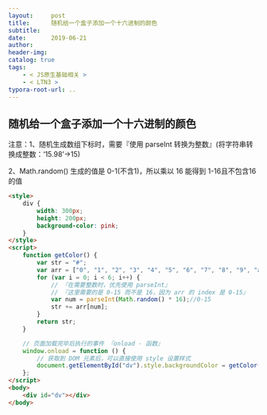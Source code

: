 ```yaml
---
layout:     post
title:      随机给一个盒子添加一个十六进制的颜色
subtitle:  
date:       2019-06-21
author:     
header-img: 
catalog: true
tags:
    - < JS原生基础相关 >
    - < LTN3 >
typora-root-url: ..
---
```




## 随机给一个盒子添加一个十六进制的颜色

注意：1、随机生成数组下标时，需要『使用 parseInt 转换为整数』(将字符串转换成整数：‘15.98’->15)

2、Math.random() 生成的值是 0-1(不含1)，所以乘以 16 能得到 1-16且不包含16的值

```html
<style>
	div {
        width: 300px;
        height: 200px;
        background-color: pink;
    }
</style>
<script>
    function getColor() {
        var str = "#"; 
        var arr = ["0", "1", "2", "3", "4", "5", "6", "7", "8", "9", "a", "b", "c", "d", "e", "f"];
        for (var i = 0; i < 6; i++) {
            // 『在需要整数时，优先使用 parseInt』
            // 『这里需要的是 0-15 而不是 16，因为 arr 的 index 是 0-15』
            var num = parseInt(Math.random() * 16);//0-15
            str += arr[num];
        }
        return str;
    }

    // 页面加载完毕后执行的事件 『onload - 函数』
    window.onload = function () {
        // 获取到 DOM 元素后，可以直接使用 style 设置样式
        document.getElementById("dv").style.backgroundColor = getColor();
    };
</script>
<body>
    <div id="dv"></div>
</body>
```



